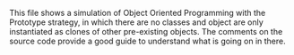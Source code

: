 This file shows a simulation of Object Oriented Programming with the Prototype strategy, in which there are no classes
and object are only instantiated as clones of other pre-existing objects.
The comments on the source code provide a good guide to understand what is going on in there.
